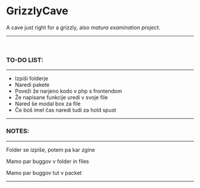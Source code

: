 # GrizzlyCave

A cave just right for a grizzly, also <i>matura examination project. </i>

<hr><br/>
<h3> TO-DO LIST:</h3>
<hr>
<ul>
  <li>Izpiši folderje </li>
  <li>Naredi pakete </li>
  <li>Poveži že narjeno kodo v php s frontendom</li>
  <li>Že napisane funkcije uredi v svoje file</li>
  <li>Nared še modal box za file</li>
  <li>Če boš imel čas naredi tudi za hold spust</li>
</ul>
<hr>
<h3>NOTES:</h3>
<hr>
<p>Folder se izpiše, potem pa kar zgine</p>
<p>Mamo par buggov v folder in files</p>
<p>Mamo par buggov tut v packet</p>
<hr>
